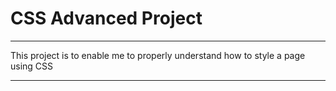 # CSS Advanced Project

---

This project is to enable me to properly understand how to style a page using CSS

---
